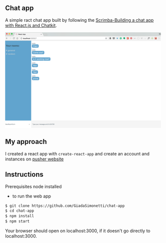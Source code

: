 ## Chat app

A simple ract chat app built by following the [Scrimba-Building a chat app with React.js and Chatkit](https://scrimba.com/playlist/pbNpTv).


![image](./public/1.png?raw=true)

## My approach

I created a react app with ```create-react-app``` and create an account and instances on [pusher website](https://dash.pusher.com/chatkit/)


## Instructions

Prerequisites
node installed

- to run the web app

```sh
$ git clone https://github.com/GiadaSimonetti/chat-app
$ cd chat-app
$ npm install
$ npm start
```
Your browser should open on localhost:3000, if it doesn't go directly to localhost:3000.
